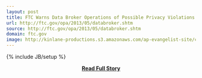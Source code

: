 ```yaml
---
layout: post
title: FTC Warns Data Broker Operations of Possible Privacy Violations
url: http://ftc.gov/opa/2013/05/databroker.shtm
source: http://ftc.gov/opa/2013/05/databroker.shtm
domain: ftc.gov
image: http://kinlane-productions.s3.amazonaws.com/ap-evangelist-site/curated/screenshots/8652_ftc_gov.png
---
```

{% include JB/setup %}<p></p>
<center><p><a href="http://ftc.gov/opa/2013/05/databroker.shtm" style='padding:25px; font-sze:18px; font-weight: bold;'>Read Full Story</a></p></center>
